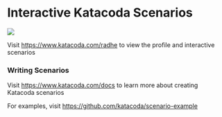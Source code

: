 # Interactive Katacoda Scenarios

[![](http://shields.katacoda.com/katacoda/radhe/count.svg)](https://www.katacoda.com/radhe "Get your profile on Katacoda.com")

Visit https://www.katacoda.com/radhe to view the profile and interactive scenarios

### Writing Scenarios
Visit https://www.katacoda.com/docs to learn more about creating Katacoda scenarios

For examples, visit https://github.com/katacoda/scenario-example
